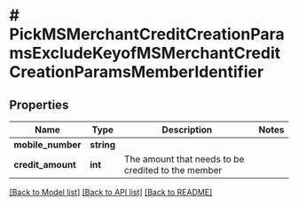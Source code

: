 # # PickMSMerchantCreditCreationParamsExcludeKeyofMSMerchantCreditCreationParamsMemberIdentifier

## Properties

Name | Type | Description | Notes
------------ | ------------- | ------------- | -------------
**mobile_number** | **string** |  |
**credit_amount** | **int** | The amount that needs to be credited to the member |

[[Back to Model list]](../../README.md#models) [[Back to API list]](../../README.md#endpoints) [[Back to README]](../../README.md)
